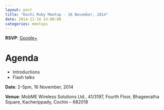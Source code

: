 ```yaml
---
layout: post
title: "Kochi Ruby Meetup - 16 November, 2014"
date: 2014-11-16 14:00:00
categories: meetups
---
```


**RSVP**: [Google+](https://plus.google.com/events/c1hmk9uiphqter3d82mcbpug0n0)

# Agenda

* Introductions
* Flash talks

**Date**: 2-5pm, 16 November, 2014

**Venue**: MobME Wireless Solutions Ltd., 41/3197, Fourth Floor, Bhageeratha Square, Kacherippady, Cochin – 682018
